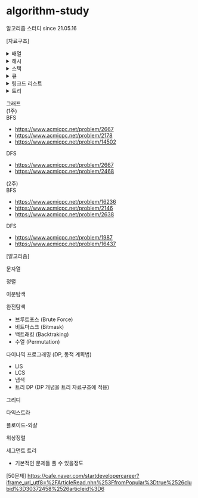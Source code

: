# algorithm-study
알고리즘 스터디 since 21.05.16

[자료구조]

<details>
<summary>배열</summary>
<div markdown="1">
- https://leetcode.com/problems/container-with-most-water/ </br>
- https://leetcode.com/problems/search-insert-position/ </br>
- https://leetcode.com/problems/maximum-subarray/ </br>
- https://leetcode.com/problems/combination-sum/
</div>
</details>

<details>
<summary>해시</summary>
<div markdown="1">
- https://programmers.co.kr/learn/courses/30/parts/12077 </br>
- https://programmers.co.kr/learn/courses/30/lessons/42576 </br>
- https://programmers.co.kr/learn/courses/30/lessons/42577 </br>
- https://programmers.co.kr/learn/courses/30/lessons/42578 </br>
- https://programmers.co.kr/learn/courses/30/lessons/42579
</div>
</details>

<details>
<summary>스택</summary>
<div markdown="1">
- https://leetcode.com/problems/make-the-string-great/ </br>
- https://leetcode.com/problems/valid-parentheses/ </br>
- https://leetcode.com/problems/next-greater-element-ii/ </br>
- https://leetcode.com/problems/next-greater-node-in-linked-list/
</div>
</details>

<details>
<summary>큐</summary>
<div markdown="1">
- https://leetcode.com/problems/task-scheduler/ </br>
- https://leetcode.com/problems/design-circular-queue/ </br>
- https://leetcode.com/problems/binary-tree-right-side-view/ </br>
- https://www.hackerrank.com/challenges/castle-on-the-grid/problem?h_l=interview&playlist_slugs%5B%5D%5B%5D=interview-preparation-kit&playlist_slugs%5B%5D%5B%5D=stacks-queues </br>
- https://www.hackerrank.com/challenges/largest-rectangle/problem?h_l=interview&playlist_slugs%5B%5D%5B%5D=interview-preparation-kit&playlist_slugs%5B%5D%5B%5D=stacks-queues
</div>
</details>
  
<details>
<summary>링크드 리스트</summary>
<div markdown="1">
  - https://leetcode.com/problems/remove-duplicates-from-sorted-list/ </br>
- https://leetcode.com/problems/remove-duplicates-from-sorted-list-ii/ </br>
- https://leetcode.com/problems/linked-list-cycle/ </br>
- https://leetcode.com/problems/linked-list-cycle-ii/ </br>
- https://leetcode.com/problems/partition-list/ </br>
- https://leetcode.com/problems/reorder-list/
</div>
</details>

<details>
<summary>트리</summary>
<div markdown="1">
- 간단하게 트리 탐색문제가 많다. (트리에서 DFS/BFS)
- 여기서 더 나아가면 DP 적용해야 하는 문제들 (여기까지만 할 줄 알아도 충분)
- Binary Search Tree, Self Balanced Binary Search Tree
- https://leetcode.com/problems/binary-tree-inorder-traversal/
- https://leetcode.com/problems/deepest-leaves-sum/
- https://leetcode.com/problems/maximum-depth-of-binary-tree/
- https://leetcode.com/problems/construct-binary-tree-from-preorder-and-inorder-traversal/
- https://leetcode.com/problems/validate-binary-search-tree/
- https://leetcode.com/problems/count-complete-tree-nodes/
</div>
</details>

그래프 </br>
(1주) </br>
BFS
- https://www.acmicpc.net/problem/2667
- https://www.acmicpc.net/problem/2178
- https://www.acmicpc.net/problem/14502 </br>

DFS
- https://www.acmicpc.net/problem/2667
- https://www.acmicpc.net/problem/2468 </br>

(2주) </br>
BFS
- https://www.acmicpc.net/problem/16236
- https://www.acmicpc.net/problem/2146
- https://www.acmicpc.net/problem/2638 </br>

DFS
- https://www.acmicpc.net/problem/1987
- https://www.acmicpc.net/problem/16437

[알고리즘]

문자열

정렬

이분탐색

완전탐색
- 브루트포스 (Brute Force)
- 비트마스크 (Bitmask)
- 백트래킹 (Backtraking)
- 수열 (Permutation)

다이나믹 프로그래밍 (DP, 동적 계획법)
- LIS
- LCS
- 냅색
- 트리 DP (DP 개념을 트리 자료구조에 적용)

그리디

다익스트라

플로이드-와샬

위상정렬

세그먼트 트리
- 기본적인 문제들 풀 수 있을정도

[50문제]
https://cafe.naver.com/startdevelopercareer?iframe_url_utf8=%2FArticleRead.nhn%253FfromPopular%3Dtrue%2526clubid%3D30372458%2526articleid%3D6
